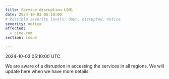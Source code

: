 ```yaml
---
title: Service disruption LON1
date: 2024-10-03 05:10:00
# Possible severity levels: down, disrupted, notice
severity: notice
affected:
  - civo.com
section: issue

---
```


2024-10-03 05:10:00 UTC

We are aware of a disruption in accessing the services in all regions. We will update here when we have more details.

